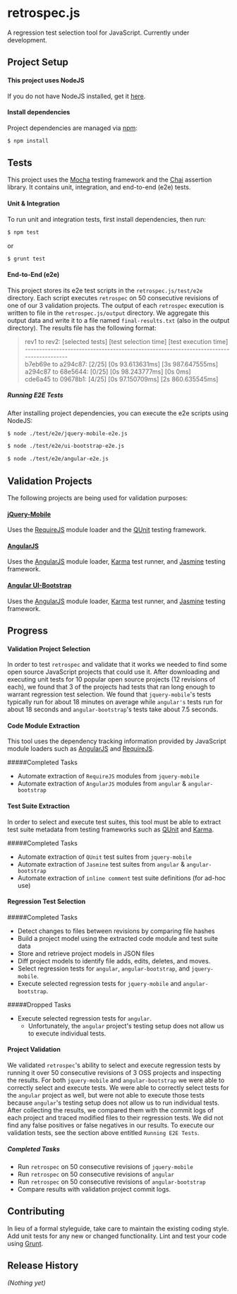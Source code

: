 # retrospec.js

A regression test selection tool for JavaScript. Currently under development.

## Project Setup

#### This project uses NodeJS
If you do not have NodeJS installed, get it [here](https://nodejs.org/).

#### Install dependencies
Project dependencies are managed via [npm](https://www.npmjs.org/):

```bash
$ npm install
```

## Tests
This project uses the [Mocha](https://github.com/mochajs/mocha) testing framework and the [Chai](https://github.com/chaijs/chai) assertion library. It contains unit, integration, and end-to-end (e2e) tests. 

#### Unit & Integration
To run unit and integration tests, first install dependencies, then run:

```bash
$ npm test
```

or

```bash
$ grunt test
```

#### End-to-End (e2e)
This project stores its e2e test scripts in the `retrospec.js/test/e2e` directory. Each script executes `retrospec` on 50 consecutive revisions of one of our 3 validation projects. The output of each `retrospec` execution is written to file in the `retrospec.js/output` directory. We aggregate this output data and write it to a file named `final-results.txt` (also in the output directory). The results file has the following format:

> rev1 to rev2: [selected tests] [test selection time] [test execution time]
<br>---------------------------------------------------------------------------------------
<br>b7eb69e to a294c87: [2/25] [0s 93.613631ms] [3s 987.647555ms]
<br>a294c87 to 68e5644: [0/25] [0s 98.243777ms] [0s 0ms]
<br>cde6a45 to 09678b1: [4/25] [0s 97.150709ms] [2s 860.635545ms]

##### Running E2E Tests 
After installing project dependencies, you can execute the e2e scripts using NodeJS:

```bash
$ node ./test/e2e/jquery-mobile-e2e.js
```

```bash
$ node ./test/e2e/ui-bootstrap-e2e.js
```

```bash
$ node ./test/e2e/angular-e2e.js
```

## Validation Projects
The following projects are being used for validation purposes:

#### [jQuery-Mobile](https://github.com/jquery/jquery-mobile/)
Uses the [RequireJS](https://github.com/jrburke/requirejs) module loader and the [QUnit](https://github.com/jquery/qunit) testing framework.

#### [AngularJS](https://github.com/angular/angular)
Uses the [AngularJS](https://github.com/angular/angular) module loader, [Karma](https://github.com/karma-runner/karma) test runner, and [Jasmine](https://github.com/jasmine/jasmine) testing framework.

#### [Angular UI-Bootstrap](https://github.com/angular-ui/bootstrap)
Uses the [AngularJS](https://github.com/angular/angular) module loader, [Karma](https://github.com/karma-runner/karma) test runner, and [Jasmine](https://github.com/jasmine/jasmine) testing framework.

## Progress

#### Validation Project Selection
In order to test `retrospec` and validate that it works we needed to find some open source JavaScript projects that could use it. After downloading and executing unit tests for 10 popular open source projects (12 revisions of each), we found that 3 of the projects had tests that ran long enough to warrant regression test selection. We found that `jquery-mobile`'s tests typically run for about 18 minutes on average while `angular's` tests run for about 18 seconds and `angular-bootstrap`'s tests take about 7.5 seconds.

#### Code Module Extraction
This tool  uses the dependency tracking information provided by JavaScript module loaders such as [AngularJS](https://github.com/angular/angular) and [RequireJS](https://github.com/jrburke/requirejs).

#####Completed Tasks
* Automate extraction of `RequireJS` modules from `jquery-mobile` 
* Automate extraction of `AngularJS` modules from `angular` & `angular-bootstrap`

#### Test Suite Extraction
In order to select and execute test suites, this tool must be able to extract test suite metadata from testing frameworks such as [QUnit](https://github.com/jquery/qunit) and  [Karma](https://github.com/karma-runner/karma).

#####Completed Tasks
* Automate extraction of `QUnit` test suites from `jquery-mobile`
* Automate extraction of `Jasmine` test suites from `angular` & `angular-bootstrap`
* Automate extraction of `inline comment` test suite definitions (for ad-hoc use)

#### Regression Test Selection

#####Completed Tasks
* Detect changes to files between revisions by comparing file hashes
* Build a project model using the extracted code module and test suite data
* Store and retrieve project models in JSON files
* Diff project models to identify file adds, edits, deletes, and moves.
* Select regression tests for `angular`, `angular-bootstrap`, and `jquery-mobile`.
* Execute selected regression tests for `jquery-mobile` and `angular-bootstrap`.

#####Dropped Tasks
* Execute selected regression tests for `angular`.
	* Unfortunately, the `angular` project's testing setup does not allow us to execute individual tests.

#### Project Validation
We validated `retrospec`'s ability to select and execute regression tests by running it over 50 consecutive revisions of 3 OSS projects and inspecting the results. For both `jquery-mobile` and `angular-bootstrap` we were able to correctly select and execute tests. We were able to correctly select tests for the `angular` project as well, but were not able to execute those tests because `angular`'s testing setup does not allow us to run individual tests. After collecting the results, we compared them with the commit logs of each project and traced modified files to their regression tests. We did not find any false positives or false negatives in our results. To execute our validation tests, see the section above entitled `Running E2E Tests`.

##### Completed Tasks
* Run `retrospec` on 50 consecutive revisions of `jquery-mobile`
* Run `retrospec` on 50 consecutive revisions of `angular`
* Run `retrospec` on 50 consecutive revisions of `angular-bootstrap`
* Compare results with validation project commit logs.

## Contributing
In lieu of a formal styleguide, take care to maintain the existing coding style. Add unit tests for any new or changed functionality. Lint and test your code using [Grunt](http://gruntjs.com/).

## Release History
_(Nothing yet)_
